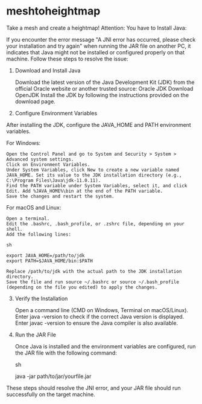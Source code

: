 # meshtoheightmap
Take a mesh and create a heightmap!
Attention: You have to Install Java:

If you encounter the error message "A JNI error has occurred, please check your installation and try again" when running the JAR file on another PC, it indicates that Java might not be installed or configured properly on that machine. Follow these steps to resolve the issue:
1. Download and Install Java

    Download the latest version of the Java Development Kit (JDK) from the official Oracle website or another trusted source:
        Oracle JDK Download
        OpenJDK
    Install the JDK by following the instructions provided on the download page.

2. Configure Environment Variables

After installing the JDK, configure the JAVA_HOME and PATH environment variables.

For Windows:

    Open the Control Panel and go to System and Security > System > Advanced system settings.
    Click on Environment Variables.
    Under System Variables, click New to create a new variable named JAVA_HOME. Set its value to the JDK installation directory (e.g., C:\Program Files\Java\jdk-11.0.11).
    Find the PATH variable under System Variables, select it, and click Edit. Add %JAVA_HOME%\bin at the end of the PATH variable.
    Save the changes and restart the system.

For macOS and Linux:

    Open a terminal.
    Edit the .bashrc, .bash_profile, or .zshrc file, depending on your shell.
    Add the following lines:

    sh

    export JAVA_HOME=/path/to/jdk
    export PATH=$JAVA_HOME/bin:$PATH

    Replace /path/to/jdk with the actual path to the JDK installation directory.
    Save the file and run source ~/.bashrc or source ~/.bash_profile (depending on the file you edited) to apply the changes.

3. Verify the Installation

    Open a command line (CMD on Windows, Terminal on macOS/Linux).
    Enter java -version to check if the correct Java version is displayed.
    Enter javac -version to ensure the Java compiler is also available.

4. Run the JAR File

    Once Java is installed and the environment variables are configured, run the JAR file with the following command:

    sh

    java -jar path/to/jar/yourfile.jar

These steps should resolve the JNI error, and your JAR file should run successfully on the target machine.
